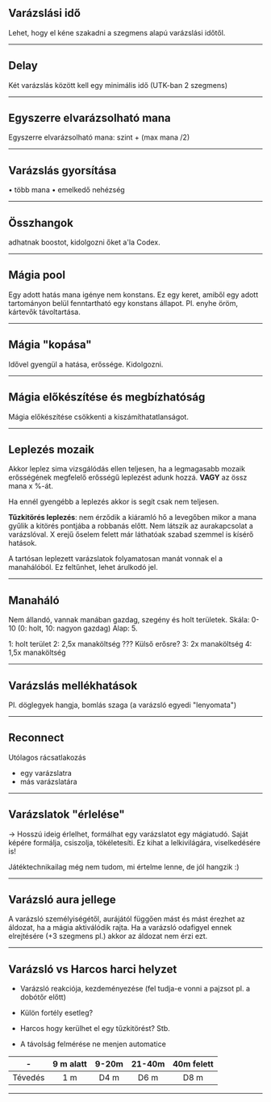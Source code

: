 ## Varázslási idő

Lehet, hogy el kéne szakadni a szegmens alapú varázslási időtől.

---

## Delay

Két varázslás között kell egy minimális idő (UTK-ban 2 szegmens)

---

## Egyszerre elvarázsolható mana

Egyszerre elvarázsolható mana: szint + (max mana /2)

---

## Varázslás gyorsítása

• több mana
• emelkedő nehézség

---

## Összhangok

adhatnak boostot, kidolgozni őket a'la Codex.

---

## Mágia pool

Egy adott hatás mana igénye nem konstans. Ez egy keret, amiből egy adott tartományon belül fenntartható egy konstans állapot. Pl. enyhe öröm, kártevők távoltartása.

---

## Mágia "kopása"

Idővel gyengül a hatása, erőssége. Kidolgozni.

---

## Mágia előkészítése és megbízhatóság
Mágia előkészítése csökkenti a kiszámíthatatlanságot.

---

## Leplezés mozaik

Akkor leplez sima vizsgálódás ellen teljesen, ha a legmagasabb mozaik erősségének megfelelő erősségű leplezést adunk hozzá. **VAGY** az össz mana x %-át.

Ha ennél gyengébb a leplezés akkor is segít csak nem teljesen.

**Tűzkitörés leplezés**: nem érződik a kiáramló hő a levegőben mikor a mana gyűlik a kitörés pontjába a robbanás előtt. Nem látszik az aurakapcsolat a varázslóval. X erejű őselem felett már láthatóak szabad szemmel is kísérő hatások.

A tartósan leplezett varázslatok folyamatosan manát vonnak el a manahálóból. Ez feltűnhet, lehet árulkodó jel.

---

## Manaháló

Nem állandó, vannak manában gazdag, szegény és holt területek. Skála: 0-10 (0: holt, 10: nagyon gazdag) Alap: 5.

1: holt terület
2: 2,5x manaköltség ??? Külső erősre?
3: 2x manaköltség
4: 1,5x manaköltség

---

## Varázslás mellékhatások

Pl. döglegyek hangja, bomlás szaga (a varázsló egyedi "lenyomata")

---

## Reconnect
Utólagos rácsatlakozás
- egy varázslatra
- más varázslatára

---

## Varázslatok "érlelése"

→ Hosszú ideig érlelhet, formálhat egy varázslatot egy mágiatudó. Saját képére formálja, csiszolja, tökéletesíti. Ez kihat a lelkivilágára, viselkedésére is!

Játéktechnikailag még nem tudom, mi értelme lenne, de jól hangzik :)

---

## Varázsló aura jellege

A varázsló személyiségétől, aurájától függően mást és mást érezhet az áldozat, ha a mágia aktiválódik rajta. Ha a varázsló odafigyel ennek elrejtésére (+3 szegmens pl.) akkor az áldozat nem érzi ezt.

---

## Varázsló vs Harcos harci helyzet

- Varázsló reakciója, kezdeményezése (fel tudja-e vonni a pajzsot pl. a dobótőr előtt)

- Külön fortély esetleg?

- Harcos hogy kerülhet el egy tűzkitörést? Stb.
- A távolság felmérése ne menjen automatice

|    -    | 9 m alatt | 9-20m | 21-40m | 40m felett |
|:-------:|:---------:|:-----:|:------:|:----------:|
| Tévedés |    1 m    | D4 m  |  D6 m  |    D8 m    |

---


